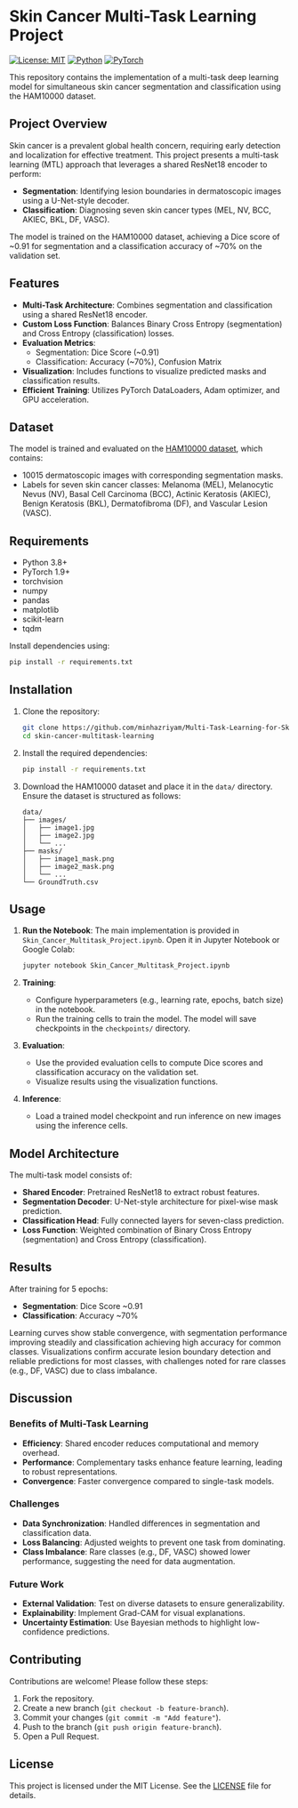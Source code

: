 # Skin Cancer Multi-Task Learning Project

[![License: MIT](https://img.shields.io/badge/License-MIT-yellow.svg)](https://opensource.org/licenses/MIT)
[![Python](https://img.shields.io/badge/Python-3.8%2B-blue)](https://www.python.org/)
[![PyTorch](https://img.shields.io/badge/PyTorch-1.9%2B-red)](https://pytorch.org/)

This repository contains the implementation of a multi-task deep learning model for simultaneous skin cancer segmentation and classification using the HAM10000 dataset.
## Project Overview

Skin cancer is a prevalent global health concern, requiring early detection and localization for effective treatment. This project presents a multi-task learning (MTL) approach that leverages a shared ResNet18 encoder to perform:
- **Segmentation**: Identifying lesion boundaries in dermatoscopic images using a U-Net-style decoder.
- **Classification**: Diagnosing seven skin cancer types (MEL, NV, BCC, AKIEC, BKL, DF, VASC).

The model is trained on the HAM10000 dataset, achieving a Dice score of ~0.91 for segmentation and a classification accuracy of ~70% on the validation set.

## Features

- **Multi-Task Architecture**: Combines segmentation and classification using a shared ResNet18 encoder.
- **Custom Loss Function**: Balances Binary Cross Entropy (segmentation) and Cross Entropy (classification) losses.
- **Evaluation Metrics**:
  - Segmentation: Dice Score (~0.91)
  - Classification: Accuracy (~70%), Confusion Matrix
- **Visualization**: Includes functions to visualize predicted masks and classification results.
- **Efficient Training**: Utilizes PyTorch DataLoaders, Adam optimizer, and GPU acceleration.

## Dataset

The model is trained and evaluated on the [HAM10000 dataset](https://dataverse.harvard.edu/dataset.xhtml?persistentId=doi:10.7910/DVN/DBW86T), which contains:
- 10015 dermatoscopic images with corresponding segmentation masks.
- Labels for seven skin cancer classes: Melanoma (MEL), Melanocytic Nevus (NV), Basal Cell Carcinoma (BCC), Actinic Keratosis (AKIEC), Benign Keratosis (BKL), Dermatofibroma (DF), and Vascular Lesion (VASC).

## Requirements

- Python 3.8+
- PyTorch 1.9+
- torchvision
- numpy
- pandas
- matplotlib
- scikit-learn
- tqdm

Install dependencies using:
```bash
pip install -r requirements.txt
```

## Installation

1. Clone the repository:
   ```bash
   git clone https://github.com/minhazriyam/Multi-Task-Learning-for-Skin-Cancer-Detection-and-Segmentation.git
   cd skin-cancer-multitask-learning
   ```

2. Install the required dependencies:
   ```bash
   pip install -r requirements.txt
   ```

3. Download the HAM10000 dataset and place it in the `data/` directory. Ensure the dataset is structured as follows:
   ```
   data/
   ├── images/
   │   ├── image1.jpg
   │   ├── image2.jpg
   │   └── ...
   ├── masks/
   │   ├── image1_mask.png
   │   ├── image2_mask.png
   │   └── ...
   └── GroundTruth.csv
   ```

## Usage

1. **Run the Notebook**:
   The main implementation is provided in `Skin_Cancer_Multitask_Project.ipynb`. Open it in Jupyter Notebook or Google Colab:
   ```bash
   jupyter notebook Skin_Cancer_Multitask_Project.ipynb
   ```

2. **Training**:
   - Configure hyperparameters (e.g., learning rate, epochs, batch size) in the notebook.
   - Run the training cells to train the model. The model will save checkpoints in the `checkpoints/` directory.

3. **Evaluation**:
   - Use the provided evaluation cells to compute Dice scores and classification accuracy on the validation set.
   - Visualize results using the visualization functions.

4. **Inference**:
   - Load a trained model checkpoint and run inference on new images using the inference cells.

## Model Architecture

The multi-task model consists of:
- **Shared Encoder**: Pretrained ResNet18 to extract robust features.
- **Segmentation Decoder**: U-Net-style architecture for pixel-wise mask prediction.
- **Classification Head**: Fully connected layers for seven-class prediction.
- **Loss Function**: Weighted combination of Binary Cross Entropy (segmentation) and Cross Entropy (classification).

## Results

After training for 5 epochs:
- **Segmentation**: Dice Score ~0.91
- **Classification**: Accuracy ~70%

Learning curves show stable convergence, with segmentation performance improving steadily and classification achieving high accuracy for common classes. Visualizations confirm accurate lesion boundary detection and reliable predictions for most classes, with challenges noted for rare classes (e.g., DF, VASC) due to class imbalance.

## Discussion

### Benefits of Multi-Task Learning
- **Efficiency**: Shared encoder reduces computational and memory overhead.
- **Performance**: Complementary tasks enhance feature learning, leading to robust representations.
- **Convergence**: Faster convergence compared to single-task models.

### Challenges
- **Data Synchronization**: Handled differences in segmentation and classification data.
- **Loss Balancing**: Adjusted weights to prevent one task from dominating.
- **Class Imbalance**: Rare classes (e.g., DF, VASC) showed lower performance, suggesting the need for data augmentation.

### Future Work
- **External Validation**: Test on diverse datasets to ensure generalizability.
- **Explainability**: Implement Grad-CAM for visual explanations.
- **Uncertainty Estimation**: Use Bayesian methods to highlight low-confidence predictions.

## Contributing

Contributions are welcome! Please follow these steps:
1. Fork the repository.
2. Create a new branch (`git checkout -b feature-branch`).
3. Commit your changes (`git commit -m "Add feature"`).
4. Push to the branch (`git push origin feature-branch`).
5. Open a Pull Request.

## License

This project is licensed under the MIT License. See the [LICENSE](LICENSE) file for details.


